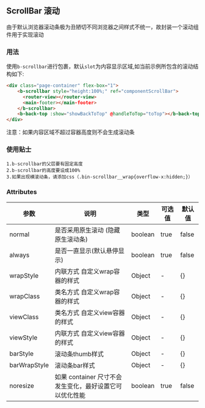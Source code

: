 ## ScrollBar 滚动

由于默认浏览器滚动条极为丑陋切不同浏览器之间样式不统一，故封装一个滚动组件用于实现滚动

### 用法

使用`b-scrollbar`进行包裹，默认`slot`为内容显示区域,如当前示例所包含的滚动结构如下:

```html  
<div class="page-container" flex-box="1">
    <b-scrollbar style="height:100%;" ref="componentScrollBar">
      <router-view></router-view>
      <main-footer></main-footer>
    </b-scrollbar>
    <b-back-top :show="showBackToTop" @handleToTop="toTop"></b-back-top>
</div>
```

注意：如果内容区域不超过容器高度则不会生成滚动条

### 使用贴士

    1.b-scrollbar的父层要有固定高度
    2.b-scrollbar的高度要设成100%
    3.如果出现横滚动条，请添加css（.bin-scrollbar__wrap{overflow-x:hidden;}）
    
### Attributes
    
| 参数      | 说明    | 类型      | 可选值       | 默认值   |
|---------- |-------- |---------- |-------------  |-------- |
| normal    | 是否采用原生滚动 (隐藏原生滚动条)  | boolean    | true | false   |
| always    | 是否一直显示(默认悬停显示)  | boolean    | true | false   |
| wrapStyle    | 内联方式 自定义wrap容器的样式  | Object    | - | {}   |
| wrapClass    | 类名方式 自定义wrap容器的样式  | Object    | - | {}   |
| viewClass    | 类名方式 自定义view容器的样式  | Object    | - | {}   |
| viewStyle    | 内联方式 自定义view容器的样式  | Object    | - | {}   |
| barStyle    | 滚动条thumb样式  | Object    | - | {}   |
| barWrapStyle    | 滚动条bar样式  | Object    | - | {}   |
| noresize    | 如果 container 尺寸不会发生变化，最好设置它可以优化性能  | boolean    | true | false   |


